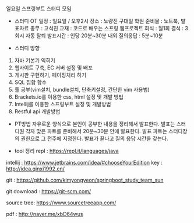 일요일 스프링부트 스터디 모임

- 스터디 OT
일정 : 일요일 / 오후2시
장소 : 노량진 구대일 학원
준비물 : 노트북, 발표자료
총무 : 고석진
교재 : 코드로 배우는 스프링 웹프로젝트
회식 : 월1회
결석 : 3회시 자동 탈퇴
발표시간 : 인당 20분~30분 내외 
질의응답 : 5분~10분

- 스터디 방향
1. 자바 기본기 익히기
2. 웹사이트 구축, EC 서버 설정 및 배포 
3. 게시판 구현하기, 페이징처리 하기
4. SQL 집합 함수 
5. 툴 공부(vim설치, bundle설치, 단축키설정, 간단한 vim 사용법)
6. Brackets.io를 이용한 css, html 설정 및 개발 방법 
7. Intellij를 이용한 스프링부트 설정 및 개발방법
8. Restful api 개발방법

- PT방법
자유로운 양식으로 본인이 공부한 내용을 정리해서 발표한다.
발표는 스터디원 각자 맞은 파트를 준비해서 20분~30분 안에 발표한다.
발표 파트는 스터디장의 권한으로 그 전주에 지정한다.
발표가 끝나고 질의 응답 시간을 갖는다.

- tool 정리
repl : https://repl.it/languages/java

intellij : https://www.jetbrains.com/idea/#chooseYourEdition
key : http://idea.qinxi1992.cn/

git : https://github.com/kimyongyeon/springboot_study_team_sun

git download : https://git-scm.com/

source tree: https://www.sourcetreeapp.com/

pdf : http://naver.me/xbD64wus

